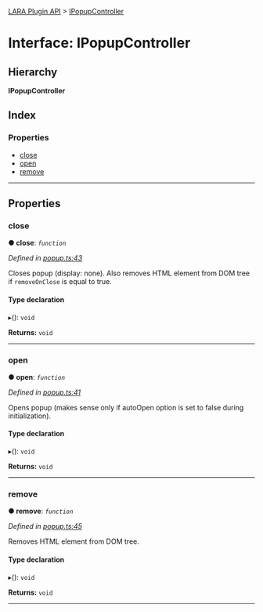 [LARA Plugin API](../README.md) > [IPopupController](../interfaces/ipopupcontroller.md)

# Interface: IPopupController

## Hierarchy

**IPopupController**

## Index

### Properties

* [close](ipopupcontroller.md#close)
* [open](ipopupcontroller.md#open)
* [remove](ipopupcontroller.md#remove)

---

## Properties

<a id="close"></a>

###  close

**● close**: *`function`*

*Defined in [popup.ts:43](https://github.com/concord-consortium/lara/blob/b02dfc31/lara-typescript/src/plugin-api/popup.ts#L43)*

Closes popup (display: none). Also removes HTML element from DOM tree if `removeOnClose` is equal to true.

#### Type declaration
▸(): `void`

**Returns:** `void`

___
<a id="open"></a>

###  open

**● open**: *`function`*

*Defined in [popup.ts:41](https://github.com/concord-consortium/lara/blob/b02dfc31/lara-typescript/src/plugin-api/popup.ts#L41)*

Opens popup (makes sense only if autoOpen option is set to false during initialization).

#### Type declaration
▸(): `void`

**Returns:** `void`

___
<a id="remove"></a>

###  remove

**● remove**: *`function`*

*Defined in [popup.ts:45](https://github.com/concord-consortium/lara/blob/b02dfc31/lara-typescript/src/plugin-api/popup.ts#L45)*

Removes HTML element from DOM tree.

#### Type declaration
▸(): `void`

**Returns:** `void`

___

